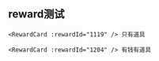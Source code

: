 ## reward测试

```vue
<RewardCard :rewardId="1119" /> 只有道具
```

<RewardCard :rewardId="1119" />


```vue
<RewardCard :rewardId="1204" /> 有钱有道具
```

<RewardCard :rewardId="1204" />